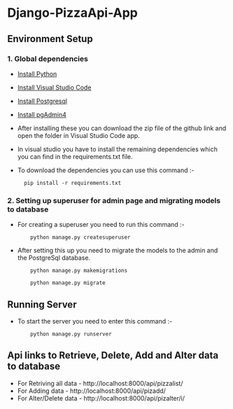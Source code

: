 # Django-PizzaApi-App

## Environment Setup

### 1. Global dependencies

* [Install Python](https://www.python.org/downloads/)
* [Install Visual Studio Code](https://code.visualstudio.com/)
* [Install Postgresql](https://www.postgresql.org/)
* [Install pgAdmin4](https://www.pgadmin.org/download/)

* After installing these you can download the zip file of the github link and open the folder in Visual Studio Code app.
* In visual studio you have to install the remaining dependencies which you can find in the requirements.txt file.
* To download the dependencies you can use this command :-
    ```
      pip install -r requirements.txt
    ```
### 2. Setting up superuser for admin page and migrating models to database

* For creating a superuser you need to run this command :-
    ```
        python manage.py createsuperuser
    ```
* After setting this up you need to migrate the models to the admin and the PostgreSql database.
    ```
        python manage.py makemigrations
    ```
    ```
        python manage.py migrate
    ```
 
## Running Server

* To start the server you need to enter this command :-
    ```
        python manage.py runserver
    ```
## Api links to Retrieve, Delete, Add and Alter data to database

* For Retriving all data - http://localhost:8000/api/pizzalist/ <!-- Note that port number can vary depending on your localhost--->
* For Adding data - http://localhost:8000/api/pizadd/
* For Alter/Delete data - http://localhost:8000/api/pizalter/i/ 
<!-- Note that here 'i' is the id of the database you want to delete or alter which you can view from the retriving link -->

